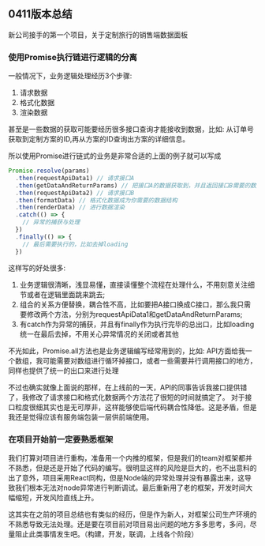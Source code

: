 ## 0411版本总结
新公司接手的第一个项目，关于定制旅行的销售端数据面板

### 使用Promise执行链进行逻辑的分离
一般情况下，业务逻辑处理经历3个步骤:
1. 请求数据
2. 格式化数据
3. 渲染数据

甚至是一些数据的获取可能要经历很多接口查询才能接收到数据，比如: 从订单号获取到定制方案的ID,再从方案的ID查询出方案的详细信息。

所以使用Promise进行链式的业务是非常合适的上面的例子就可以写成
```javascript
Promise.resolve(params)
  .then(requestApiData1) // 请求接口A
  .then(getDataAndReturnParams) // 把接口A的数据获取到，并且返回接口B需要的数据
  .then(requestApiData2) // 请求接口B
  .then(formatData) // 格式化数据成为你需要的数据结构
  .then(renderData) // 进行数据渲染
  .catch(() => {
    // 异常的捕获与处理
  })
  .finally(() => {
    // 最后需要执行的，比如去掉loading
  })
```

这样写的好处很多:
1. 业务逻辑很清晰，浅显易懂，直接读懂整个流程在处理什么，不用刻意关注细节或者在逻辑里面跳来跳去;
2. 组合的关系方便替换，耦合性不高，比如要把A接口换成C接口，那么我只需要修改两个方法，分别为requestApiData1和getDataAndReturnParams;
3. 有catch作为异常的捕获，并且有finally作为执行完毕的总出口，比如loading统一在最后去掉，不用关心异常情况的关闭或者其他

不光如此，Promise.all方法也是业务逻辑编写经常用到的，比如: API方面给我一个数组，我可能需要对数组进行循环掉接口，或者一些需要并行调用接口的地方，同样也提供了统一的出口来进行处理

不过也确实就像上面说的那样，在上线前的一天，API的同事告诉我接口提供错了，我修改了请求接口和格式化数据两个方法花了很短的时间就搞定了。
对于接口粒度很细其实也是无可厚非，这样能够使后端代码耦合性降低。这是矛盾，但是我还是觉得应该有服务端包装一层供前端使用。

### 在项目开始前一定要熟悉框架
我们打算对项目进行重构，准备用一个内推的框架，但是我们的team对框架都并不熟悉，但是还是开始了代码的编写。很明显这样的风险是巨大的，也不出意料的出了意外，项目采用React同构，但是Node端的异常处理并没有暴露出来，这导致我们根本无法对node异常进行判断调试。最后重新用了老的框架，开发时间大幅缩短，开发风险直线上升。

这其实在之前的项目总结也有类似的经历，但是作为新人，对框架公司生产环境的不熟悉导致无法处理。还是要在项目前对项目易出问题的地方多多思考，多问，尽量阻止此类事情发生吧。（构建，开发，联调，上线各个阶段）
